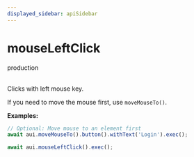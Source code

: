 ```yaml
---
displayed_sidebar: apiSidebar
---
```

# mouseLeftClick
<span class="theme-doc-version-badge badge badge--success">production</span><br/><br/>

Clicks with left mouse key.

If you need to move the mouse first, use `moveMouseTo()`.

**Examples:**
```typescript
// Optional: Move mouse to an element first
await aui.moveMouseTo().button().withText('Login').exec();

await aui.mouseLeftClick().exec();
```

